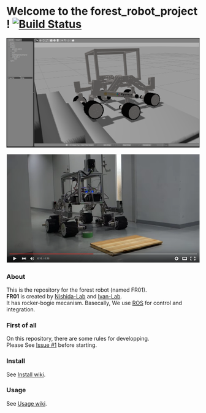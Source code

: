 # Welcome to the forest_robot_project ! [![Build Status](https://travis-ci.org/Nishida-Lab/forest_robot_project.svg?branch=master)](https://travis-ci.org/Nishida-Lab/forest_robot_project)

![fr01_gazebo](.images/rocker-bogie-gazebo-2.png)

[![fr01_real_machine](.images/6wheel-rocker-bogie-video.png)](https://www.youtube.com/watch?v=MN6KCJ4qRo4)

### About
This is the repository for the forest robot (named FR01).  
**FR01** is created by [Nishida-Lab](http://lab.cntl.kyutech.ac.jp/~nishida/index.html) and [Ivan-Lab](https://www.ingegneria.unisalento.it/scheda_docente/-/people/ivan.giannoccaro).  
It has rocker-bogie mecanism. Basecally, We use [ROS](http://www.ros.org/) for control and integration.

### First of all
On this repository, there are some rules for developping.  
Please See [Issue #1](https://github.com/Nishida-Lab/forest_robot_project/issues/1) before starting.

### Install
See [Install wiki](https://github.com/Nishida-Lab/forest_robot_project/wiki/Installation-%5BEnglish%5D).

### Usage
See [Usage wiki](https://github.com/Nishida-Lab/forest_robot_project/wiki/Usage-%5BEnglish%5D).
